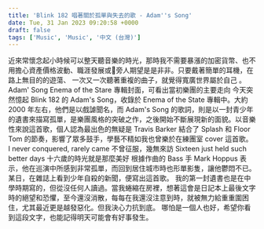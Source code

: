 ```yaml
---
title: 'Blink 182 唱著關於孤單與失去的歌 - Adam''s Song'
date: Tue, 31 Jan 2023 09:20:58 +0000
draft: false
tags: ['Music', 'Music', '中文 (台灣)']
---
```


近來常懷念起小時候可以整天聽音樂的時光，那時我不需要暴漲的加密貨幣、也不用擔心資產價格波動、職涯發展或旁人期望是是非非。只要戴著簡單的耳機，在路上無目的的遊蕩、 一次又一次聽著重複的曲子，就覺得寬廣世界屬於自己 。 Adam' Song Enema of the Stare 專輯封面，可看出當初樂團的主要走向 今天突然憶起 Blink 182 的 Adam's Song，收錄於 Enema of the State 專輯中。大約 2000 年左右，他們是以戲謔聞名，而 Adam's Song 的歌詞，則是以一封青少年的遺書來描寫孤單，是樂團風格的突破之作，之後開始不斷展現新的面貌。以音樂性來說這首歌，個人認為最出色的無疑是 Travis Barker 結合了 Splash 和 Floor Tom 的節奏，影響了眾多鼓手，學藝不精如我也曾樂於在練團室 cover 這首歌。 I never conquered, rarely came 不曾征服，幾無來訪 Sixteen just held such better days 十六歲的時光就是那麼美好 根據作曲的 Bass 手 Mark Hoppus 表示，他在巡演中所感到非常孤單，而回到居住城市時也形單影隻，讓他鬱悶不已。某日，在雜誌上看到少年自殺的新聞，便寫出這首歌。 我的第一封遺書也是在中學時期寫的，但從沒任何人讀過。當我蜷縮在房裡，想著這會是日記本上最後文字時的絕望和恐懼，至今還沒消散，每每在我還沒注意到時，就被無力給重重圍困住，尤其最近更是越發惡化。但我決心力抗到底。 哪怕是一個人也好，希望你看到這段文字，也能記得明天可能會有好事發生。